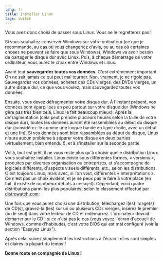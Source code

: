 ```yaml
---
lang: fr
title: Installer Linux
tags: switch
---
```


Vous avez donc choisi de passer sous Linux. Vous ne le 
regretterez pas !

Si vous souhaitez conserver Windows sur votre ordinateur (ce que 
je recommande, au cas où vous changeriez d'avis, ou au cas où 
certaines choses ne peuvent se faire que sous Windows), Windows va 
avoir besoin de partager le disque dur avec Linux. Puis, à chaque 
démarrage de votre ordinateur, vous aurez le choix entre Windows et 
Linux.

Avant tout <b>sauvegardez toutes vos données</b>. C'est extrêmement 
important. On ne sait jamais ce qui peut mal tourner. Non, vraiment, 
je ne rigole pas. Sauvegardez vos données, achetez des CDs vierges, 
des DVDs vierges, un autre disque dur, ce que vous voulez, mais 
sauvegardez toutes vos données.

Ensuite, vous devez défragmenter votre disque dur. À l'instant 
présent, vos données sont éparpillées un peu partout sur votre disque 
dur (Windows ne gère pas très bien cela, Linux le fait beaucoup mieux). 
Après la défragmentation (cela peut prendre plusieurs heures selon la 
taille de votre disque dur), toutes les données auront été rassemblées 
au début du disque dur (considérez-le comme une longue bande en ligne 
droite, avec un début et une fin). Si vos données sont bien 
rassemblées au début du disque, Linux n'aura aucun problème à 
séparer votre disque en deux parties (virtuellement, bien entendu 
!), et à s'installer sur la seconde partie.

Voilà, tout est prêt, il ne vous reste plus qu'à choisir quelle 
distribution Linux vous souhaitez installer. Linux existe sous 
différentes formes, « versions », produites par diverses 
organisation ou entreprises, et s'accompagne de logiciels 
différents, d'aspects visuels différents, etc., selon les 
distributions. C'est toujours Linux, mais avec, si l'on veut, 
différentes « interprétations ». Ce n'est pas un choix évident, et 
je ne peux pas le faire à votre place (en fait, il existe de 
nombreux débats à ce sujet). Cependant, voici quatre 
distributions parmi les plus populaires, selon le classement 
effectué par <a 
href="http://www.distrowatch.com">distrowatch.com</a>:

<? make_distros_table() ?>

Une fois que vous aurez choisi une distribution, téléchargez 
l(es) image(s) de CD(s), gravez-la (les) sur un ou plusieurs CDs 
vierges, insérez le premier (ou le seul) dans votre lecteur de CD et 
redémarrez. L'ordinateur devrait démarrer sur le CD ; si ce n'est pas le 
cas (vous voyez l'écran d'accueil de Windows, comme d'habitude), c'est 
votre BIOS qui est mal configuré (voir la section "Essayez Linux").

Après cela, suivez simplement les instructions à l'écran : elles sont 
simples et claires la plupart du temps !

<b>Bonne route en compagnie de Linux !</b>

